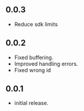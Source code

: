 ## 0.0.3

* Reduce sdk limits 
  
  
## 0.0.2

* Fixed buffering.
* Improved handling errors.
* Fixed wrong id

## 0.0.1

* initial release.